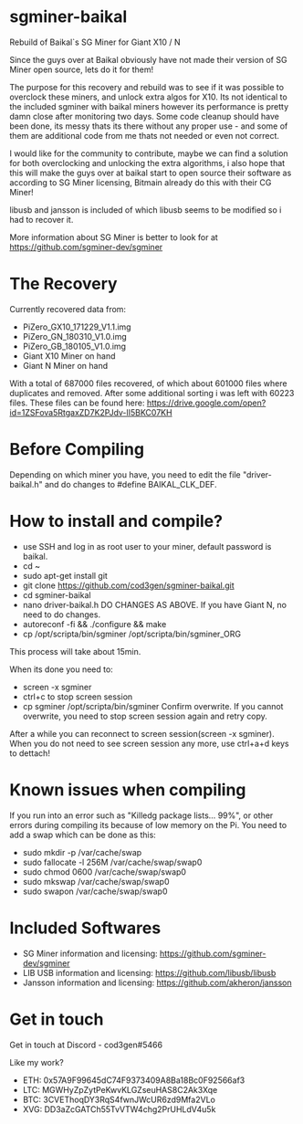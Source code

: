 # sgminer-baikal
Rebuild of Baikal`s SG Miner for Giant X10 / N

Since the guys over at Baikal obviously have not made their version of SG Miner open source, lets do it for them!

The purpose for this recovery and rebuild was to see if it was possible to overclock these miners, and unlock extra algos for X10. Its not identical to the included sgminer with baikal miners however its performance is pretty damn close after monitoring two days. Some code cleanup should have been done, its messy thats its there without any proper use - and some of them are additional code from me thats not needed or even not correct.

I would like for the community to contribute, maybe we can find a solution for both overclocking and unlocking the extra algorithms, i also hope that this will make the guys over at baikal start to open source their software as according to SG Miner licensing, Bitmain already do this with their CG Miner!

libusb and jansson is included of which libusb seems to be modified so i had to recover it.

More information about SG Miner is better to look for at https://github.com/sgminer-dev/sgminer

# The Recovery
Currently recovered data from:

- PiZero_GX10_171229_V1.1.img
- PiZero_GN_180310_V1.0.img
- PiZero_GB_180105_V1.0.img
- Giant X10 Miner on hand
- Giant N Miner on hand

With a total of 687000 files recovered, of which about 601000 files where duplicates and removed. After some additional sorting i was left with 60223 files. These files can be found here:
https://drive.google.com/open?id=1ZSFova5RtgaxZD7K2PJdv-lI5BKC07KH

# Before Compiling
Depending on which miner you have, you need to edit the file "driver-baikal.h" and do changes to #define BAIKAL_CLK_DEF.


# How to install and compile?
- use SSH and log in as root user to your miner, default password is baikal.
- cd ~
- sudo apt-get install git
- git clone https://github.com/cod3gen/sgminer-baikal.git
- cd sgminer-baikal
- nano driver-baikal.h      DO CHANGES AS ABOVE. If you have Giant N, no need to do changes.
- autoreconf -fi && ./configure && make
- cp /opt/scripta/bin/sgminer /opt/scripta/bin/sgminer_ORG

This process will take about 15min. 

When its done you need to:
- screen -x sgminer
- ctrl+c to stop screen session
- cp sgminer /opt/scripta/bin/sgminer
Confirm overwrite. If you cannot overwrite, you need to stop screen session again and retry copy.

After a while you can reconnect to screen session(screen -x sgminer). When you do not need to see screen session any more, use ctrl+a+d keys to dettach!

# Known issues when compiling

If you run into an error such as "Killedg package lists… 99%", or other errors during compiling its because of low memory on the Pi. You need to add a swap which can be done as this:
- sudo mkdir -p /var/cache/swap
- sudo fallocate -l 256M /var/cache/swap/swap0
- sudo chmod 0600 /var/cache/swap/swap0
- sudo mkswap /var/cache/swap/swap0
- sudo swapon /var/cache/swap/swap0

# Included Softwares
- SG Miner information and licensing: https://github.com/sgminer-dev/sgminer
- LIB USB information and licensing: https://github.com/libusb/libusb
- Jansson information and licensing: https://github.com/akheron/jansson

# Get in touch
Get in touch at Discord - cod3gen#5466

Like my work?
- ETH: 0x57A9F99645dC74F9373409A8Ba18Bc0F92566af3
- LTC: MGWHyZpZytPeKwvKLGZseuHAS8C2Ak3Xqe
- BTC: 3CVEThoqDY3RqS4fwnJWcUR6zd9Mfa2VLo
- XVG: DD3aZcGATCh55TvVTW4chg2PrUHLdV4u5k
